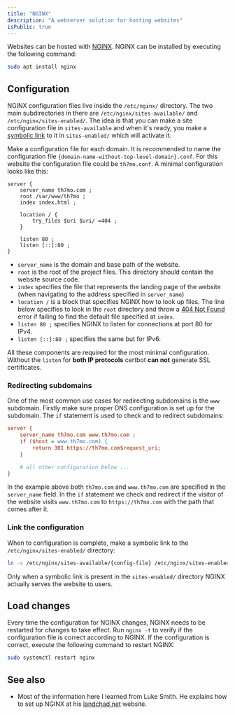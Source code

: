 ```yaml
---
title: "NGINX"
description: "A webserver solution for hosting websites"
isPublic: true
---
```


Websites can be hosted with [NGINX](https://www.nginx.com/).
NGINX can be installed by executing the following command:

```sh
sudo apt install nginx
```

## Configuration
NGINX configuration files live inside the `/etc/nginx/` directory.
The two main subdirectories in there are `/etc/nginx/sites-available/` and `/etc/nginx/sites-enabled/`.
The idea is that you can make a site configuration file in `sites-available` and when it's ready,
you make a [symbolic link](symbolic-link) to it in `sites-enabled/` which will activate it.

Make a configuration file for each domain.
It is recommended to name the configuration file `{domain-name-without-top-level-domain}.conf`.
For this website the configuration file could be `th7mo.conf`.
A minimal configuration looks like this:

```
server {
    server_name th7mo.com ;
    root /var/www/th7mo ;
    index index.html ;

    location / {
        try_files $uri $uri/ =404 ;
    }

    listen 80 ;
    listen [::]:80 ;
}
```

* `server_name` is the domain and base path of the website.
* `root` is the root of the project files. 
  This directory should contain the website source code.
* `index` specifies the file that represents the landing page of the website
  (when navigating to the address specified in `server_name`)
* `location /` is a block that specifies NGINX how to look up files.
   The line below specifies to look in the `root` directory and throw a [404 Not Found](404-not-found) error if failing to find the default file specified at `index`.
* `listen 80 ;` specifies NGINX to listen for connections at port 80 for IPv4.
* `listen [::]:80 ;` specifies the same but for IPv6.

All these components are required for the most minimal configuration.
Without the `listen` for **both IP protocols** certbot **can not** generate SSL certificates.

### Redirecting subdomains
One of the most common use cases for redirecting subdomains is the `www` subdomain. Firstly make sure proper DNS configuration is set up for the subdomain. The `if` statement is used to check and to redirect subdomains:

```ini
server {
    server_name th7mo.com www.th7mo.com ;
    if ($host = www.th7mo.com) {
        return 301 https://th7mo.com$request_uri;
    }

    # all other configuration below ...
}
```

In the example above both `th7mo.com` and `www.th7mo.com`
are specified in the `server_name` field.
In the `if` statement we check and redirect if the visitor of the website
visits `www.th7mo.com` to `https://th7mo.com` with the path that comes after it.

### Link the configuration
When to configuration is complete, make a symbolic link to the `/etc/nginx/sites-enabled/` directory:

```sh
ln -s /etc/nginx/sites-available/{config-file} /etc/nginx/sites-enabled/
```

Only when a symbolic link is present in the `sites-enabled/` directory NGINX actually serves the website to users.

## Load changes
Every time the configuration for NGINX changes, NGINX needs to be restarted for changes to take effect. Run `nginx -t` to verify if the configuration file is correct according to NGINX. If the configuration is correct, execute the following command to restart NGINX:

```sh
sudo systemctl restart nginx
```

## See also
* Most of the information here I learned from Luke Smith.
  He explains how to set up NGINX at his [landchad.net](https://landchad.net/basic/nginx/) website.
